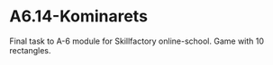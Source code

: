# A6.14-Kominarets
Final task to A-6 module for Skillfactory online-school. Game with 10 rectangles.
